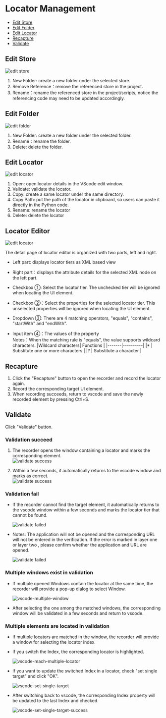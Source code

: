 # Locator Management<!-- {docsify-ignore-all} -->

  - [Edit Store](#edit-store)
  - [Edit Folder](#edit-folder)
  - [Edit Locator](#edit-locator)
  - [Recapture](#recapture)
  - [Validate](#validate)

## Edit Store

  ![edit store](../../img/vscode-project-store-menu.png)
    
1. New Folder: create a new folder under the selected store.  
2. Remove Reference：remove the referenced store in the project.  
3. Rename：rename the referenced store in the project/scripts, notice the referencing code may need to be updated accordingly. 

## Edit Folder

  ![edit folder](../../img/vscode-project-folder-menu.png)

1. New Folder: create a new folder under the selected folder.  
2. Rename：rename the folder.  
3. Delete: delete the folder.  

## Edit Locator

  ![edit locator](../../img/vscode-project-locator-menu.png)

1. Open: open locator details in the VScode edit window. 
2. Validate: validate the locator.
3. Copy: create a same locator under the same directory.
4. Copy Path: put the path of the locator in clipboard, so users can paste it directly in the Python code.
5. Rename: rename the locator
6. Delete: delete the locator

## Locator Editor
  ![edit locator](../../img/vscode-edit-locator.png)

The detail page of locator editor is organized with two parts, left and right.
- Left part: displays locator tiers as XML based view  
- Right part：displays the attribute details for the selected XML node on the left part.  

- Checkbox ①: Select the locator tier. The unchecked tier will be ignored when locating the UI element.  
- Checkbox ②：Select the properties for the selected locator tier. This unselected properties will be ignored when locating the UI element.  
- Dropdown ③: There are 4 matching operators, "equals", "contains", "startWith" and "endWith".  
  
- Input item ④：The values of the property  
    Notes：When the matching rule is "equals", the value supports wildcard characters.
    |Wildcard characters| Functions                 |
    |-------|----------|
    |*    | Substitute one or more characters |
    |?    | Substitute a character      |

## Recapture
1. Click the "Recapture" button to open the recorder and record the locator again.
2. Record the corresponding target UI element.
3. When recording succeeds, return to vscode and save the newly recorded element by pressing Ctrl+S.


## Validate
Click "Validate" button.

### Validation succeed
1. The recorder opens the window containing a locator and  marks the corresponding element.  
  ![validate success](../../img/vscode-validate-success-recorder.png)

2. Within a few seconds, it automatically returns to the vscode window and marks as correct.  
  ![validate success](../../img/vscode-validate-success.png)

### Validation fail
- If the recorder cannot find the target element, it automatically returns to the vscode window within a few seconds and marks the locator tier that cannot be found.

  ![validate failed](../../img/vscode-validate-failed.png)
- Notes: The application will not be opened and the corresponding URL will not be entered in the verification. If the error is marked in layer one or layer two , please confirm whether the application and URL are opened.

  ![validate failed](../../img/vscode-validate-process.png)

### Multiple windows exist in validation
- If multiple opened Windows contain the locator at the same time, the recorder will provide a pop-up dialog to select Window.

  ![vscode-multiple-window](../../img/vscode-multiple-window.png)

- After selecting the one among the matched windows, the corresponding window will be validated in a few seconds and return to vscode.

### Multiple elements are located in validation
- If multiple locators are matched in the window, the recorder will provide a window for selecting the locator index. 
- If you switch the Index, the corresponding locator is highlighted.
  
  ![vscode-mach-multiple-locator](../../img/vscode-mach-multiple-locator.png)

- If you want to update the switched Index in a locator, check "set single target" and click "OK". 
  
  ![vscode-set-single-target](../../img/vscode-set-single-target.png)

- After switching back to vscode, the corresponding Index property will be updated to the last Index and checked. 
  
  ![vscode-set-single-target-success](../../img/vscode-set-single-target-success.png)